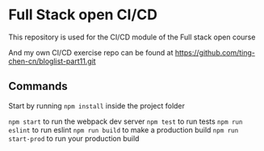 # Full Stack open CI/CD

This repository is used for the CI/CD module of the Full stack open course

And my own CI/CD exercise repo can be found at  https://github.com/ting-chen-cn/bloglist-part11.git

## Commands

Start by running `npm install` inside the project folder

`npm start` to run the webpack dev server
`npm test` to run tests
`npm run eslint` to run eslint
`npm run build` to make a production build
`npm run start-prod` to run your production build
